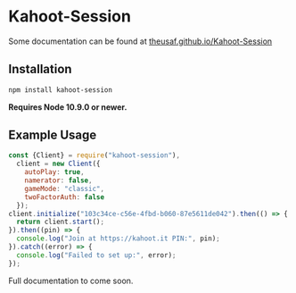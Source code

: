 # Kahoot-Session
Some documentation can be found at [theusaf.github.io/Kahoot-Session](theusaf.github.io/Kahoot-Session)

## Installation
```bash
npm install kahoot-session
```

**Requires Node 10.9.0 or newer.**

## Example Usage
```js
const {Client} = require("kahoot-session"),
  client = new Client({
    autoPlay: true,
    namerator: false,
    gameMode: "classic",
    twoFactorAuth: false
  });
client.initialize("103c34ce-c56e-4fbd-b060-87e5611de042").then(() => {
  return client.start();
}).then((pin) => {
  console.log("Join at https://kahoot.it PIN:", pin);
}).catch((error) => {
  console.log("Failed to set up:", error);
});
```

Full documentation to come soon.
